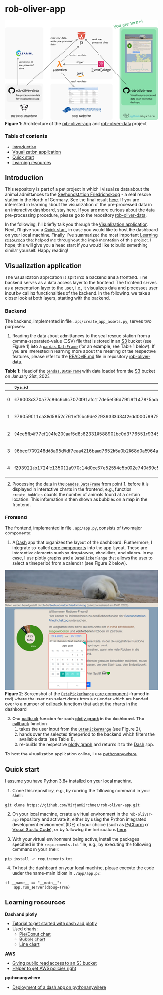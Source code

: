 # rob-oliver-app
![project architecture](./data/images/rob-oliver-doc-app.png)
**Figure 1**: Architecture of the [rob-oliver-app](https://github.com/MirjamKirchner/rob-oliver-app) and
[rob-oliver-data](https://github.com/MirjamKirchner/rob-oliver-data) project

### Table of contents
- [Introduction](#introduction)
- [Visualization application](#visualization-application)
- [Quick start](#quick-start)
- [Learning resources](#learning-resources)

## Introduction
This repository is part of a pet project in which I visualize data about the animal admittances to the [Seehundstation
Friedrichskoog](https://www.seehundstation-friedrichskoog.de/en/) - a seal rescue station in the North of Germany. See
the final result [here](http://where-is-rob-oliver-pandagoesdatascience.eu.pythonanywhere.com/). If you are interested
in learning about the visualization of the pre-processed data in an interactive dashboard, stay here. If you are more
curious about the data pre-processing procedure, please go to the repository
[rob-oliver-data](https://github.com/MirjamKirchner/rob-oliver-data).

In the following, I'll briefly talk you through the [Visualization application](#pre-processing-procedure). Next, I'll
give you a [Quick start](#quick-start), in case you would like to host the dashboard on your local machine. Finally,
I've summarized the most important [Learning resources](#learning-resources) that helped me throughout the
implementation of this project. I hope, this will give you a head start if you would like to build something similar
yourself. Happy reading!

## Visualization application
The visualization application is split into a backend and a frontend. The backend serves as a data access layer to the
frontend. The frontend serves as a presentation layer to the user, i.e., it visualizes data and processes user input by
calling functionalities of the backend. In the following, we take a closer look at both layers, starting with the
backend.

### Backend
The backend, implemented in file `.app/create_app_assets.py`, serves two purposes:

1. Reading the data about admittances to the seal rescue station from a comma-separated-value (CSV) file that is stored
in an [S3](https://aws.amazon.com/s3/) bucket (see Figure 1) into a
[`pandas.DataFrame`](https://pandas.pydata.org/docs/reference/api/pandas.DataFrame.html) (for an example, see Table 1
below). If you are interested in learning more about the meaning of the respective features, please refer to the
[README.md](https://github.com/MirjamKirchner/rob-oliver-data/blob/main/README.md) file in repository
[rob-oliver-data](https://github.com/MirjamKirchner/rob-oliver-data).

**Table 1**: Head of the [`pandas.DataFrame`](https://pandas.pydata.org/docs/reference/api/pandas.DataFrame.html) with
data loaded from the [S3](https://aws.amazon.com/s3/) bucket on January 21st, 2023.

|    | Sys_id                                                           | Fundort   |     Lat |    Long | Einlieferungsdatum   | Tierart   | Aktuell      | Erstellt_am         | Sys_aktualisiert_am        | Sys_hash                                                         |
|---:|:-----------------------------------------------------------------|:----------|--------:|--------:|:---------------------|:----------|:-------------|:--------------------|:---------------------------|:-----------------------------------------------------------------|
|  0 | 676003c370a77c86c6c6c7070f91afc1f7de5ef66d79fc9f147825ad4e1d037e | Sylt      | 54.9083 | 8.31798 | 2021-05-11 00:00:00  | Seehund   | Ausgewildert | 2022-04-29 07:03:07 | 2022-12-11 12:17:46.140784 | d3308a93be8b82a25eac03c76f43b5032efc59c054d7f25570420cfd8d92ae57 |
|  1 | 976059011ca38d5852c761eff0bc9de22939333d34f2edd0007997996a0790f4 | Amrum     | 54.6677 | 8.33346 | 2021-05-14 00:00:00  | Seehund   | Ausgewildert | 2022-04-29 07:03:07 | 2022-12-11 12:17:46.140784 | 6a3301003fe97029a72fb3623cb1f5e2af641c825a399d93c15e2381cad168cc |
|  2 | 94ce5fb4f77ef104fe200aaf5d8b623318588902bc0d3776551c9345760fca11 | Föhr      | 54.7182 | 8.5031  | 2021-05-19 00:00:00  | Seehund   | Ausgewildert | 2022-04-29 07:03:07 | 2022-12-11 12:17:46.140784 | 52309b7841502bb0acff57b6dfe2b63a87b079befedcf23009416d80ebdfd46c |
|  3 | 96becf739248dd8a95d5df7eaa4216baad7652b5a0b2868d0a5964ac212e2ced | Amrum     | 54.6677 | 8.33346 | 2021-05-27 00:00:00  | Seehund   | Ausgewildert | 2022-04-29 07:03:07 | 2022-12-11 12:17:46.140784 | b786de07403e50e0748b8124838f2d43e307fb54b429eb4af1568ff784ea008c |
|  4 | f293921ab1724fc135011a970c14d0ce67e52554c5b002e740d69c52d84532b3 | Föhr      | 54.7182 | 8.5031  | 2021-05-28 00:00:00  | Seehund   | Ausgewildert | 2022-04-29 07:03:07 | 2022-12-11 12:17:46.140784 | 2c0979b6ab57c35a325bd18fd9e284bde20fc80bfd092feeb6addf57044c6f09 |

2. Processing the data in the [`pandas.DataFrame`](https://pandas.pydata.org/docs/reference/api/pandas.DataFrame.html)
from point 1. before it is displayed in interactive charts in the frontend, e.g., function `create_bubbles` counts the
number of animals found at a certain location. This information is then shown as bubbles on a map in the frontend.

### Frontend
The frontend, implemented in file `.app/app.py`, consists of two major components:

1. A [Dash](https://dash.plotly.com/) app that organizes the layout of the dashboard. Furthermore, I integrate so-called
[core components](https://dash.plotly.com/dash-core-components) into the app layout. These are interactive elements such
as dropdowns, checklists, and sliders. In my case, I use [plotly graphs](https://plotly.com/python/) and a
[`DatePickerRange`](https://dash.plotly.com/dash-core-components/datepickerrange) that allows the user to select a
timeperiod from a calendar (see Figure 2  below).

![DatePickerRange](./data/images/date_picker_range.png)
**Figure 2**: Screenshot of the [`DatePickerRange`](https://dash.plotly.com/dash-core-components/datepickerrange)
[core component](https://dash.plotly.com/dash-core-components) (framed in red) where the user can select dates from
a calendar which are handed over to a number of [callback](https://dash.plotly.com/basic-callbacks) functions that adapt
the charts in the dashboard

2. One [callback](https://dash.plotly.com/basic-callbacks) function for each [plotly graph](https://plotly.com/python/)
in the dashboard. The [callback](https://dash.plotly.com/basic-callbacks) function
   1. takes the user input from the
   [`DatePickerRange`](https://dash.plotly.com/dash-core-components/datepickerrange) (see Figure 2),
   2. hands over the selected timeperiod to the backend which filters the available data (see Table 1),
   3. re-builds the respective [plotly graph](https://plotly.com/python/) and returns it to the
   [Dash](https://dash.plotly.com/) app.

To host the visualization application online, I use [pythonanywhere](https://eu.pythonanywhere.com/).

## Quick start
I assume you have Python 3.8+ installed on your local machine.

1. Clone this repository, e.g., by running the following command in your shell:
```
git clone https://github.com/MirjamKirchner/rob-oliver-app.git
```
2. On your local machine, create a virtual environment in the ``rob-oliver-app`` repository and activate it, either by
using the Python integrated development environment (IDE) of your choice (such as
[PyCharm](https://www.jetbrains.com/pycharm/) or [Visual Studio Code](https://code.visualstudio.com/)), or by following
the instructions [here](https://realpython.com/python-virtual-environments-a-primer/).


3. With your virtual environment being active, install the packages specified in the ``requirements.txt`` file,
e.g., by executing the following command in your shell:
```
pip install -r requirements.txt
```

4. To host the dashboard on your local machine, please execute the code under the name-main idiom in
`./app/app.py`:

```
if __name__ == "__main__":
    app.run_server(debug=True)
```

## Learning resources
**Dash and plotly**
- [Tutorial to get started with dash and plotly](https://dash.plotly.com/installation)
- Used charts:
  - [Pie/Donut chart](https://plotly.com/python/pie-charts/)
  - [Bubble chart](https://plotly.com/python/scattermapbox/)
  - [Line chart](https://plotly.com/python/line-charts/)


**AWS**
- [Giving public read access to an S3 bucket](https://bobbyhadz.com/blog/aws-s3-allow-public-read-access)
- [Helper to get AWS policies right](https://awspolicygen.s3.amazonaws.com/policygen.html)

**pythonanywhere**
- [Deployment of a dash app on pythonanywhere](https://www.youtube.com/watch?v=WOWVat5BgM4)


